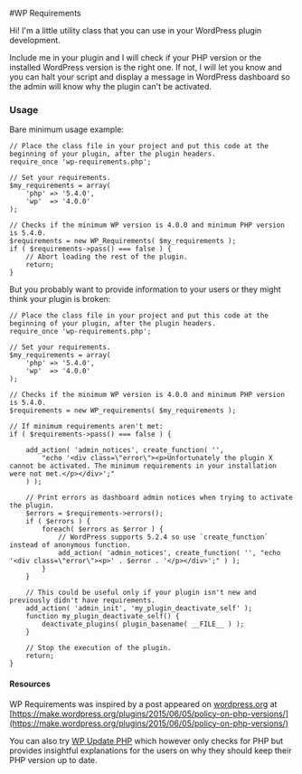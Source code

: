 #WP Requirements

Hi! I'm a little utility class that you can use in your WordPress plugin development.

Include me in your plugin and I will check if your PHP version or the installed WordPress version is the right one. If not, I will let you know and you can halt your script and display a message in WordPress dashboard so the admin will know why the plugin can't be activated.
 
### Usage
 
Bare minimum usage example:
 
	// Place the class file in your project and put this code at the beginning of your plugin, after the plugin headers.
	require_once 'wp-requirements.php';
		
	// Set your requirements.
	$my_requirements = array(
		'php' => '5.4.0',
		'wp'  => '4.0.0'
	);
	 
	// Checks if the minimum WP version is 4.0.0 and minimum PHP version is 5.4.0.
	$requirements = new WP_Requirements( $my_requirements );
	if ( $requirements->pass() === false ) {
		// Abort loading the rest of the plugin.
		return;
	}

But you probably want to provide information to your users or they might think your plugin is broken: 
	
	// Place the class file in your project and put this code at the beginning of your plugin, after the plugin headers.
	require_once 'wp-requirements.php';
	
	// Set your requirements.
	$my_requirements = array(
		'php' => '5.4.0',
		'wp'  => '4.0.0'
	);
	
	// Checks if the minimum WP version is 4.0.0 and minimum PHP version is 5.4.0.
	$requirements = new WP_requirements( $my_requirements );
	
	// If minimum requirements aren't met:
	if ( $requirements->pass() === false ) {
	
		add_action( 'admin_notices', create_function( '',
			"echo '<div class=\"error\"><p>Unfortunately the plugin X cannot be activated. The minimum requirements in your installation were not met.</p></div>';"
		) );
	
		// Print errors as dashboard admin notices when trying to activate the plugin.
		$errors = $requirements->errors();
		if ( $errors ) {
			foreach( $errors as $error ) {
				// WordPress supports 5.2.4 so use `create_function` instead of anonymous function.
				add_action( 'admin_notices', create_function( '', "echo '<div class=\"error\"><p>' . $error . '</p></div>';" ) );
			}
		}
	
		// This could be useful only if your plugin isn't new and previously didn't have requirements.  
		add_action( 'admin_init', 'my_plugin_deactivate_self' );
		function my_plugin_deactivate_self() {
			deactivate_plugins( plugin_basename( __FILE__ ) );
		}
		
		// Stop the execution of the plugin.
	   	return;
	}

#### Resources

WP Requirements was inspired by a post appeared on [wordpress.org](https://wordpress.org) at
[https://make.wordpress.org/plugins/2015/06/05/policy-on-php-versions/](https://make.wordpress.org/plugins/2015/06/05/policy-on-php-versions/)

You can also try [WP Update PHP](https://github.com/WPupdatePHP/wp-update-php) which however only checks for PHP but provides insightful explanations for the users on why they should keep their PHP version up to date.	
